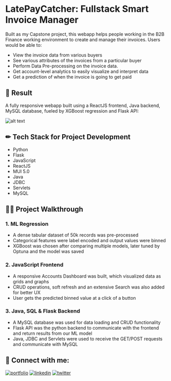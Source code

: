 
# LatePayCatcher: Fullstack Smart Invoice Manager

Built as my Capstone project, this webapp helps people working in the B2B Finance working environment to create and manage their invoices. Users would be able to:
- View the invoice data from various buyers
- See various attributes of the invoices from a particular buyer
- Perform Data Pre-processing on the invoice data.
- Get account-level analytics to easily visualize and interpret data
- Get a prediction of when the invoice is going to get paid



## 🚀 Result

A fully responsive webapp built using a ReactJS frontend, Java backend, MySQL database, fueled by XGBoost regression and Flask API:

![alt text](https://github.com/kunal-bhadra/Smart_Invoice_Manager/blob/master/demo.jpg)



## ✏ Tech Stack for Project Development

- Python
- Flask
- JavaScript
- ReactJS
- MUI 5.0
- Java
- JDBC
- Servlets
- MySQL



## 🚶‍♂️ Project Walkthrough

### 1. ML Regression

- A dense tabular dataset of 50k records was pre-processed
- Categorical features were label encoded and output values were binned
- XGBoost was chosen after comparing multiple models, later tuned by Optuna and the model was saved

### 2. JavaScript Frontend
- A responsive Accounts Dashboard was built, which visualized data as grids and graphs
- CRUD operations, soft refresh and an extensive Search was also added for better UX
- User gets the predicted binned value at a click of a button

### 3. Java, SQL & Flask Backend
- A MySQL database was used for data loading and CRUD functionality
- Flask API was the python backend to communicate with the frontend and return results from our ML model
- Java, JDBC and Servlets were used to receive the GET/POST requests and communicate with MySQL



## 🔗 Connect with me:
[![portfolio](https://img.shields.io/badge/my_portfolio-000?style=for-the-badge&logo=ko-fi&logoColor=white)](https://www.polywork.com/kunal_bhadra)
[![linkedin](https://img.shields.io/badge/linkedin-0A66C2?style=for-the-badge&logo=linkedin&logoColor=white)](https://www.linkedin.com/in/kunal-bhadra-cs/)
[![twitter](https://img.shields.io/badge/twitter-1DA1F2?style=for-the-badge&logo=twitter&logoColor=white)](https://twitter.com/kunal_kaun)